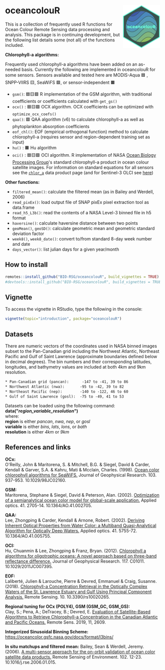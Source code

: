 # oceancolouR <a href='https://github.com/BIO-RSG/oceancolouR/blob/master/README.md'><img src='man/figures/logoraw.png' align="right" height="139" /></a>


This is a collection of frequently used R functions for Ocean Colour Remote Sensing data processing and analysis.
This package is in continuing development, but the following list details some (not all) of the functions included.

**Chlorophyll-a algorithms:**

Frequently used chlorophyll-a algorithms have been added on an as-needed basis. Currently the following are implemented in oceancolouR for some sensors. Sensors available and tested here are MODIS-Aqua :blue_square: , SNPP-VIIRS :yellow_square:, SeaWiFS :green_square:, or sensor-independent :orange_square:

* `gsm()`: :blue_square::yellow_square::green_square: R implementation of the GSM algorithm, with traditional coefficients or coefficients calculated with `get_gs()`
* `ocx()` : :blue_square::yellow_square::green_square: OCX algorithm. OCX coefficients can be optimized with `optimize_ocx_coefs()`
* `qaa()`: :green_square: QAA algorithm (v6) to calculate chlorophyll-a as well as phytoplankton absorption coefficients
* `eof_chl()`: EOF (empirical orthogonal function) method to calculate chlorophyll-a (requires sensor and region-dependent training set as input)
* `hu()` : :orange_square: Hu algorithm
* `oci()` : :blue_square::yellow_square::green_square: OCI algorithm. R implementation of NASA [Ocean Biology Processing Group](https://oceancolor.gsfc.nasa.gov/)'s standard chlorophyll-a product in ocean colour satellite images. For information on standard equations for all sensors see the [`chlor_a`](https://oceancolor.gsfc.nasa.gov/atbd/chlor_a/) data product page (and for Sentinel-3 OLCI see [here](https://forum.earthdata.nasa.gov/viewtopic.php?t=2370))


**Other functions:** 

* `filtered_mean()`: calculate the filtered mean (as in Bailey and Werdell, 2006)
* `read_pixEx()`: load output file of SNAP pixEx pixel extraction tool as data.frame
* `read_h5_L3b()`: read the contents of a NASA Level-3 binned file in h5 format
* `haversine()`: calculate haversine distance between two points
* `geoMean()`, `geoSD()`: calculate geometric mean and geometric standard deviation factor
* `week8()`, `week8_date()`: convert to/from standard 8-day week number and date
* `days_vector()`: list julian days for a given year/month

## How to install

``` r
remotes::install_github("BIO-RSG/oceancolouR", build_vignettes = TRUE)
#devtools::install_github("BIO-RSG/oceancolouR", build_vignettes = TRUE)
```

## Vignette

To access the vignette in RStudio, type the following in the console:  

``` r
vignette(topic="introduction", package="oceancolouR")
```


## Datasets

There are numeric vectors of the coordinates used in NASA binned images subset to the Pan-Canadian grid including the Northwest Atlantic, Northeast Pacific and Gulf of Saint Lawrence (approximate boundaries defined below in decimal degrees). The bin numbers and their corresponding latitudes, longitudes, and bathymetry values are included at both 4km and 9km resolution.

    * Pan-Canadian grid (pancan):      -147 to -41, 39 to 86  
    * Northwest Atlantic (nwa):       -95 to -42, 39 to 82  
    * Northeast Pacific (nep):        -140 to -122, 46 to 60  
    * Gulf of Saint Lawrence (gosl):  -75 to -49, 41 to 53  

Datasets can be loaded using the following command:  
__data("*region_variable_resolution*")__  
where:  
    **region** is either *pancan*, *nwa*, *nep*, or *gosl*  
    **variable** is either *bins*, *lats*, *lons*, or *bath*  
    **resolution** is either *4km* or *9km*  

## References and links

**OCx:**  
O'Reilly, John & Maritorena, S. & Mitchell, B.G. & Siegel, David & Carder, Kendall & Garver, S.A. & Kahru, Mati & Mcclain, Charles. (1998). [Ocean color chlorophyll algorithms for SeaWiFS.](https://doi.org/10.1029/98JC02160) Journal of Geophysical Research. 103. 937-953.  10.1029/98JC02160.

**GSM:**  
Maritorena, Stephane & Siegel, David & Peterson, Alan. (2002). [Optimization of a semianalytical ocean color model for global-scale application.](https://doi.org/10.1364/AO.41.002705) Applied optics. 41. 2705-14. 10.1364/AO.41.002705.  

**QAA:**  
Lee, Zhongping & Carder, Kendall & Arnone, Robert. (2002). [Deriving Inherent Optical Properties from Water Color: a Multiband Quasi-Analytical Algorithm for Optically Deep Waters.](https://doi.org/10.1364/AO.41.005755) Applied optics. 41. 5755-72. 10.1364/AO.41.005755.  

**OCI:**  
Hu, Chuanmin & Lee, Zhongping & Franz, Bryan. (2012). [Chlorophyll a algorithms for oligotrophic oceans: A novel approach based on three-band reflectance difference.](https://doi.org/10.1029/2011JC007395) Journal of Geophysical Research. 117. C01011. 10.1029/2011JC007395.  

**EOF:**  
Laliberté, Julien & Larouche, Pierre & Devred, Emmanuel & Craig, Susanne. (2018). [Chlorophyll-a Concentration Retrieval in the Optically Complex Waters of the St. Lawrence Estuary and Gulf Using Principal Component Analysis.](https://doi.org/10.3390/rs10020265) Remote Sensing. 10. 10.3390/rs10020265.  

**Regional tuning for OCx (POLY4), GSM (GSM_GC, GSM_GS):**  
Clay, S.; Pena, A.; DeTracey, B.; Devred, E. [Evaluation of Satellite-Based Algorithms to Retrieve Chlorophyll-a Concentration in the Canadian Atlantic and Pacific Oceans.](https://www.mdpi.com/2072-4292/11/22/2609/htm) Remote Sens. 2019, 11, 2609.  

**Integerized Sinusoidal Binning Scheme:**  
https://oceancolor.gsfc.nasa.gov/docs/format/l3bins/  

**In situ matchups and filtered mean:**
Bailey, Sean & Werdell, Jeremy. (2006). [A multi-sensor approach for the on-orbit validation of ocean color satellite data products.](https://www.sciencedirect.com/science/article/pii/S0034425706000472) Remote Sensing of Environment. 102. 12-23. 10.1016/j.rse.2006.01.015.



